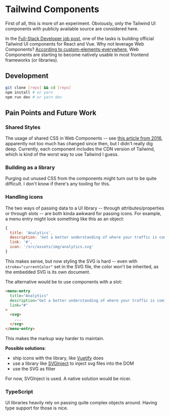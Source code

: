 # Tailwind Components

First of all, this is more of an experiment. Obviously, only the Tailwind UI components with publicly available source are considered here.

In the [Full-Stack Developer job post](https://jobs.tailwindui.com/full-stack-developer), one of the tasks is building official Tailwind UI components for React and Vue. Why not leverage Web Components? [According to custom-elements-everywhere](https://custom-elements-everywhere.com/), Web Components are starting to become natively usable in most frontend frameworks (or libraries).

## Development

```bash
git clone [repo] && cd [repo]
npm install # or yarn
npm run dev # or yarn dev
```

## Pain Points and Future Work

### Shared Styles

The usage of shared CSS in Web Components -- see [this article from 2016](https://www.smashingmagazine.com/2016/12/styling-web-components-using-a-shared-style-sheet/), apparently not too much has changed since then, but I didn't really dig deep.
Currently, each component includes the CDN version of Tailwind, which is kind of the worst way to use Tailwind I guess.

### Building as a library

Purging out unused CSS from the components might turn out to be quite difficult. I don't know if there's any tooling for this.

### Handling icons

The two ways of passing data to a UI library -- through attributes/properties or through slots -- are both kinda awkward for passing icons. For example, a menu entry might look something like this as an object:

```js
{
  title: 'Analytics',
  description: 'Get a better understanding of where your traffic is coming from.',
  link: '#',
  icon: '/src/assets/img/analytics.svg'
}
```

This makes sense, but now styling the SVG is hard -- even with `stroke="currentColor"` set in the SVG file, the color won't be inherited, as the embedded SVG is its own document.

The alternative would be to use components with a slot:

```html
<menu-entry
  title="Analytics"
  description="Get a better understanding of where your traffic is coming from."
  link="#"
>
  <svg>
    ...
  </svg>
</menu-entry>
```

This makes the markup way harder to maintain.

**Possible solutions**:

* ship icons with the library, like [Vuetify](https://vuetifyjs.com/en/customization/icons/) does
* use a library like [SVGInject](https://github.com/iconfu/svg-inject) to inject svg files into the DOM
* use the SVG as filter

For now, SVGInject is used. A native solution would be nicer.

### TypeScript

UI libraries heavily rely on passing quite complex objects around. Having type support for those is nice.